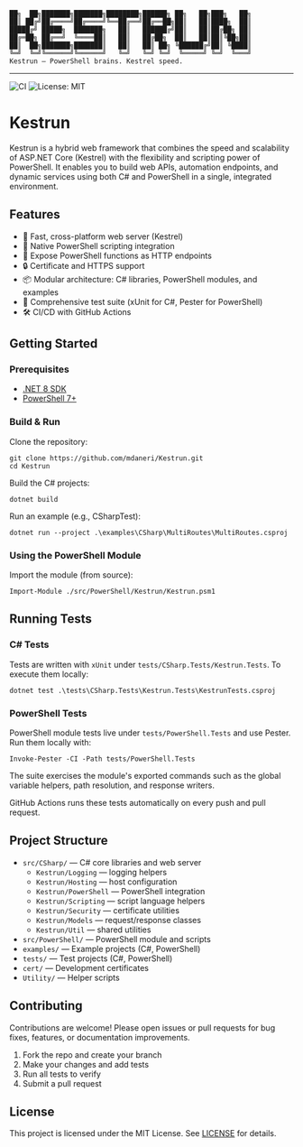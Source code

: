 
```
██╗  ██╗███████╗███████╗████████╗██████╗ ██╗   ██╗███╗   ██╗
██║ ██╔╝██╔════╝██╔════╝╚══██╔══╝██╔══██╗██║   ██║████╗  ██║
█████╔╝ █████╗  ███████╗   ██║   ██████╔╝██║   ██║██╔██╗ ██║
██╔═██╗ ██╔══╝  ╚════██║   ██║   ██╔██╗  ██║   ██║██║╚██╗██║
██║  ██╗███████╗███████║   ██║   ██║ ██╗ ╚██████╔╝██║ ╚████║
╚═╝  ╚═╝╚══════╝╚══════╝   ╚═╝   ╚═╝ ╚═╝  ╚═════╝ ╚═╝  ╚═══╝
Kestrun — PowerShell brains. Kestrel speed.
```

---

![CI](https://github.com/mdaneri/Kestrun/actions/workflows/dotnet.yml/badge.svg)
![License: MIT](https://img.shields.io/badge/License-MIT-yellow.svg)

# Kestrun

Kestrun is a hybrid web framework that combines the speed and scalability of ASP.NET Core (Kestrel) with the flexibility and scripting power of PowerShell. It enables you to build web APIs, automation endpoints, and dynamic services using both C# and PowerShell in a single, integrated environment.

## Features

- 🚀 Fast, cross-platform web server (Kestrel)
- 🐚 Native PowerShell scripting integration
- 🔗 Expose PowerShell functions as HTTP endpoints
- 🔒 Certificate and HTTPS support
- 📦 Modular architecture: C# libraries, PowerShell modules, and examples
- 🧪 Comprehensive test suite (xUnit for C#, Pester for PowerShell)
- 🛠️ CI/CD with GitHub Actions

## Getting Started

### Prerequisites

- [.NET 8 SDK](https://dotnet.microsoft.com/download)
- [PowerShell 7+](https://github.com/PowerShell/PowerShell)

### Build & Run

Clone the repository:

```pwsh
git clone https://github.com/mdaneri/Kestrun.git
cd Kestrun
```

Build the C# projects:

```pwsh
dotnet build
```

Run an example (e.g., CSharpTest):

```pwsh
dotnet run --project .\examples\CSharp\MultiRoutes\MultiRoutes.csproj
```

### Using the PowerShell Module

Import the module (from source):

```pwsh
Import-Module ./src/PowerShell/Kestrun/Kestrun.psm1
```

## Running Tests

### C# Tests

Tests are written with `xUnit` under `tests/CSharp.Tests/Kestrun.Tests`. To execute them locally:

```pwsh
dotnet test .\tests\CSharp.Tests\Kestrun.Tests\KestrunTests.csproj
```

### PowerShell Tests

PowerShell module tests live under `tests/PowerShell.Tests` and use Pester. Run them locally with:

```pwsh
Invoke-Pester -CI -Path tests/PowerShell.Tests
```

The suite exercises the module's exported commands such as the global variable helpers, path resolution, and response writers.

GitHub Actions runs these tests automatically on every push and pull request.

## Project Structure

- `src/CSharp/` — C# core libraries and web server
  - `Kestrun/Logging` — logging helpers
  - `Kestrun/Hosting` — host configuration
  - `Kestrun/PowerShell` — PowerShell integration
  - `Kestrun/Scripting` — script language helpers
  - `Kestrun/Security` — certificate utilities
  - `Kestrun/Models` — request/response classes
  - `Kestrun/Util` — shared utilities
- `src/PowerShell/` — PowerShell module and scripts
- `examples/` — Example projects (C#, PowerShell)
- `tests/` — Test projects (C#, PowerShell)
- `cert/` — Development certificates
- `Utility/` — Helper scripts

## Contributing

Contributions are welcome! Please open issues or pull requests for bug fixes, features, or documentation improvements.

1. Fork the repo and create your branch
2. Make your changes and add tests
3. Run all tests to verify
4. Submit a pull request

## License

This project is licensed under the MIT License. See [LICENSE](LICENSE) for details.
